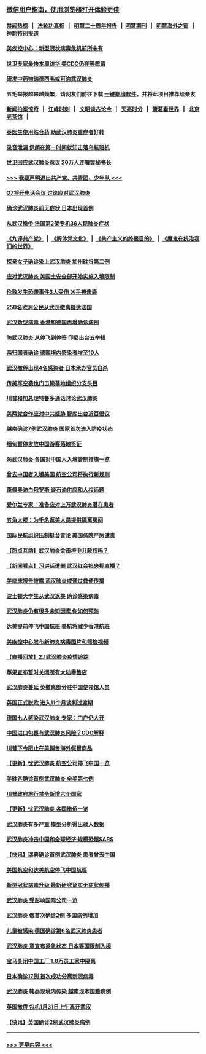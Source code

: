 ### [微信用户指南，使用浏览器打开体验更佳](https://github.com/gfw-breaker/banned-news1/blob/master/indexes/wechat-guide.md?t=0)
#### [禁闻热榜](热点新闻.md?t=0)  &nbsp;&nbsp;|&nbsp;&nbsp; [法轮功真相](https://github.com/gfw-breaker/truth/blob/master/README.md?t=0) &nbsp;&nbsp;|&nbsp;&nbsp; [明慧二十周年报告](https://github.com/gfw-breaker/mh-reports/blob/master/README.md?t=0) &nbsp;&nbsp;|&nbsp;&nbsp;[明慧期刊](https://github.com/gfw-breaker/mh-qikan) &nbsp;&nbsp;|&nbsp;&nbsp; [明慧海外之窗](https://github.com/gfw-breaker/mh-news/blob/master/README.md?t=0) &nbsp;&nbsp;|&nbsp;&nbsp; [神韵特别报道](https://github.com/gfw-breaker/mh-news/blob/master/shenyun.md?t=0)
#### [美疾控中心：新型冠状病毒危机前所未有](../pages/nsc418/n11842406.md?t=02040622) 
#### [世卫专家最快本周访华 美CDC仍在等邀请](../pages/nsc418/n11842198.md?t=02040622) 
#### [研发中药物瑞德西韦或可治武汉肺炎](../pages/nsc418/n11842100.md?t=02040622) 
#### 五毛举报越来越频繁，请网友们前往下载 [一键翻墙软件](https://github.com/gfw-breaker/ssr-accounts)，并将此项目推荐给亲友
#### [新闻拍案惊奇](https://github.com/gfw-breaker/banned-news1/blob/master/pages/link4.md) &nbsp;&nbsp;|&nbsp;&nbsp; [江峰时刻](https://github.com/gfw-breaker/banned-news1/blob/master/pages/link4.md) &nbsp;&nbsp;|&nbsp;&nbsp; [文昭谈古论今](https://github.com/gfw-breaker/banned-news1/blob/master/pages/link4.md) &nbsp;&nbsp;|&nbsp;&nbsp; [天亮时分](https://github.com/gfw-breaker/banned-news1/blob/master/pages/link4.md) &nbsp;&nbsp;|&nbsp;&nbsp; [萧茗看世界](https://github.com/gfw-breaker/banned-news1/blob/master/pages/link4.md) &nbsp;&nbsp;|&nbsp;&nbsp; [北京老茶馆](https://github.com/gfw-breaker/banned-news1/blob/master/pages/link4.md) &nbsp;&nbsp;|&nbsp;&nbsp; 
#### [泰医生使用结合药 助武汉肺炎重症者好转](../pages/nsc418/n11842096.md?t=02040622) 
#### [录音泄漏 伊朗在第一时间就知击落乌航班机](../pages/nsc418/n11842002.md?t=02040622) 
#### [世卫回应武汉肺炎惹议 20万人连署罢秘书长](../pages/nsc418/n11841664.md?t=02040622) 
#### [>>> 我要声明退出共产党、共青团、少年队 <<<](https://github.com/begood0513/goodnews/blob/master/quit/letter.md) 
#### [G7将开电话会议 讨论应对武汉肺炎](../pages/nsc418/n11841658.md?t=02040622) 
#### [确诊武汉肺炎前无症状 日本出现首例](../pages/nsc418/n11841567.md?t=02040622) 
#### [从武汉撤侨 法国第2架专机36人现肺炎症状](../pages/nsc418/n11841382.md?t=02040622) 
#### [《九评共产党》](https://github.com/begood0513/9ping.md/blob/master/README.md) &nbsp;|&nbsp; [《解体党文化》](../../../../jtdwh.md/blob/master/README.md)  &nbsp;|&nbsp; [《共产主义的终极目的》](../../../../gczydzjmd.md/blob/master/README.md) &nbsp;|&nbsp; [《魔鬼在统治我们的世界》](../../../../mgztzwmdsj.md/blob/master/README.md) 
#### [探亲女子确诊染上武汉肺炎 加州硅谷第二例](../pages/nsc418/n11839784.md?t=02040622) 
#### [应对武汉肺炎 美国土安全部开始实施入境限制](../pages/nsc418/n11839729.md?t=02040622) 
#### [伦敦发生恐袭事件3人受伤 凶手被击毙](../pages/nsc418/n11839442.md?t=02040622) 
#### [250名欧洲公民从武汉撤离抵达法国](../pages/nsc418/n11839438.md?t=02040622) 
#### [武汉新型病毒 香港和德国再增确诊病例](../pages/nsc418/n11839381.md?t=02040622) 
#### [防武汉肺炎 从停飞到停签 印尼出台五举措](../pages/nsc418/n11839282.md?t=02040622) 
#### [两归国者确诊 德国境内感染者增至10人](../pages/nsc418/n11839164.md?t=02040622) 
#### [武汉撤侨出现4名感染者 日本承办官员自杀](../pages/nsc418/n11839044.md?t=02040622) 
#### [传美军空袭也门击毙基地组织分支头目](../pages/nsc418/n11839210.md?t=02040622) 
#### [川普和加总理特鲁多通话讨论武汉肺炎](../pages/nsc418/n11839128.md?t=02040622) 
#### [美两党合作应对中共威胁 智库出台近百倡议](../pages/nsc418/n11838437.md?t=02040622) 
#### [越南确诊7例武汉肺炎 国家首次进入防疫状态](../pages/nsc418/n11838860.md?t=02040622) 
#### [缅甸暂停发放中国游客落地签证](../pages/nsc418/n11838730.md?t=02040622) 
#### [防武汉肺炎 各国对中国人入境管制措施一览](../pages/nsc418/n11838726.md?t=02040622) 
#### [曾去中国者入境美国 航空公司将执行新规则](../pages/nsc418/n11838375.md?t=02040622) 
#### [蓬佩奥访白俄罗斯 谈石油供应和人权话题](../pages/nsc418/n11838242.md?t=02040622) 
#### [爱尔兰专家：准备应对上万武汉肺炎潜在患者](../pages/nsc418/n11837978.md?t=02040622) 
#### [五角大楼：为千名返美人员提供隔离房间](../pages/nsc418/n11837831.md?t=02040622) 
#### [国际民航组织压制挺台言论 美国务院严厉谴责](../pages/nsc418/n11837791.md?t=02040622) 
#### [【热点互动】武汉肺炎会击垮中共政权吗？](../pages/nsc418/n11837779.md?t=02040622) 
#### [【新闻看点】习讲话遭删 武汉红会掐央视直播？](../pages/nsc418/n11837573.md?t=02040622) 
#### [美临床报告披露 武汉肺炎或通过粪便传播](../pages/nsc418/n11837626.md?t=02040622) 
#### [波士顿大学生从武汉返美 确诊感染病毒](../pages/nsc418/n11837580.md?t=02040622) 
#### [武汉肺炎仍有很多未知因素 你如何预防](../pages/nsc418/n11837666.md?t=02040622) 
#### [达美提前停飞中国航班 美航将减少香港航班](../pages/nsc418/n11837649.md?t=02040622) 
#### [美疾控中心发布新肺炎病毒图片和筛检视频](../pages/nsc418/n11837491.md?t=02040622) 
#### [【直播回放】2.1武汉肺炎疫情追踪](../pages/nsc418/n11837232.md?t=02040622) 
#### [苹果宣布暂时关闭所有大陆零售店](../pages/nsc418/n11837097.md?t=02040622) 
#### [武汉肺炎蔓延 英撤离部分驻中国使领馆人员](../pages/nsc418/n11837061.md?t=02040622) 
#### [英国正式脱欧 进入11个月谈判过渡期](../pages/nsc418/n11836911.md?t=02040622) 
#### [德国七人感染武汉肺炎 专家：门户仍大开](../pages/nsc418/n11836344.md?t=02040622) 
#### [中国进口包裹有武汉肺炎风险？CDC解释](../pages/nsc418/n11836321.md?t=02040622) 
#### [川普下令阻止在美销售海外假冒商品](../pages/nsc418/n11836261.md?t=02040622) 
#### [【更新】忧武汉肺炎 航空公司停飞中国一览](../pages/nsc418/n11835931.md?t=02040622) 
#### [美硅谷确诊首例武汉肺炎 全美第七例](../pages/nsc418/n11836093.md?t=02040622) 
#### [川普政府旅行禁令新增六个国家](../pages/nsc418/n11836083.md?t=02040622) 
#### [【更新】忧武汉肺炎 各国撤侨一览](../pages/nsc418/n11835673.md?t=02040622) 
#### [武汉肺炎有多严重 模型分析得出骇人数据](../pages/nsc418/n11835829.md?t=02040622) 
#### [武汉肺炎冲击中国和全球经济 规模恐超SARS](../pages/nsc418/n11835652.md?t=02040622) 
#### [【快讯】瑞典确诊首例武汉肺炎 患者曾去中国](../pages/nsc418/n11835675.md?t=02040622) 
#### [美国航空和达美航空停飞中国航班](../pages/nsc418/n11835567.md?t=02040622) 
#### [新型冠状病毒升级 最新研究证实无症状传播](../pages/nsc418/n11835589.md?t=02040622) 
#### [武汉肺炎 受影响国际公司一览](../pages/nsc418/n11835538.md?t=02040622) 
#### [武汉肺炎 俄首次确诊2例 多国病例增加](../pages/nsc418/n11835295.md?t=02040622) 
#### [儿童被感染 德国确诊第6名武汉肺炎患者](../pages/nsc418/n11835338.md?t=02040622) 
#### [武汉肺炎 意宣布紧急状态 日本等国限制入境](../pages/nsc418/n11835062.md?t=02040622) 
#### [宝马关闭中国工厂 1.8万员工家中隔离](../pages/nsc418/n11835128.md?t=02040622) 
#### [日本确诊17例 首次成功分离新冠病毒](../pages/nsc418/n11834975.md?t=02040622) 
#### [武汉肺炎 韩泰现境内传染 越南现本国籍病例](../pages/nsc418/n11834857.md?t=02040622) 
#### [英国撤侨 包机1月31日上午离开武汉](../pages/nsc418/n11834808.md?t=02040622) 
#### [【快讯】英国确诊2例武汉肺炎病例](../pages/nsc418/n11834824.md?t=02040622) 

----
#### [ >>> 更早内容 <<< ](../indexes/nsc418-earlier.md)
